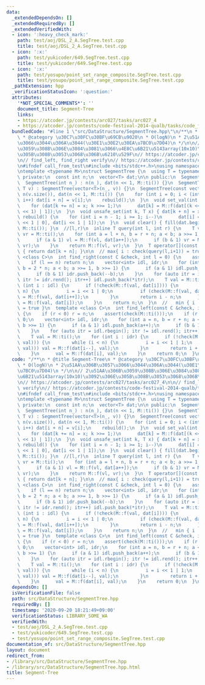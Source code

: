 ```yaml
---
data:
  _extendedDependsOn: []
  _extendedRequiredBy: []
  _extendedVerifiedWith:
  - icon: ':heavy_check_mark:'
    path: test/aoj/DSL_2_A.SegTree.test.cpp
    title: test/aoj/DSL_2_A.SegTree.test.cpp
  - icon: ':x:'
    path: test/yukicoder/649.SegTree.test.cpp
    title: test/yukicoder/649.SegTree.test.cpp
  - icon: ':x:'
    path: test/yosupo/point_set_range_composite.SegTree.test.cpp
    title: test/yosupo/point_set_range_composite.SegTree.test.cpp
  _pathExtension: hpp
  _verificationStatusIcon: ':question:'
  attributes:
    '*NOT_SPECIAL_COMMENTS*': ''
    document_title: Segment-Tree
    links:
    - https://atcoder.jp/contests/arc027/tasks/arc027_4
    - https://atcoder.jp/contests/code-festival-2014-qualb/tasks/code_festival_qualB_d
  bundledCode: "#line 1 \"src/DataStructure/SegmentTree.hpp\"\n/**\n * @title Segment-Tree\n\
    \ * @category \u30C7\u30FC\u30BF\u69CB\u9020\n * O(logN)\n * 2\u51AA\u306B\u3057\
    \u3066\u3044\u306A\u3044(\u30E1\u30E2\u30EA\u7BC0\u7D04)\n */\n\n// 2\u51AA\u306B\
    \u3059\u308B\u306E\u3084\u3081\u3066\u4E8C\u6B21\u5143array(10x10)\u3092\u306E\
    \u305B\u308B\u3053\u3068\u306B\u6210\u529F\n// https://atcoder.jp/contests/arc027/tasks/arc027_4\n\
    \n// find_left, find_right verify\n// https://atcoder.jp/contests/code-festival-2014-qualb/tasks/code_festival_qualB_d\n\
    \n#ifndef call_from_test\n#include <bits/stdc++.h>\nusing namespace std;\n#endif\n\
    \ntemplate <typename M>\nstruct SegmentTree {\n  using T = typename M::T;\n\n\
    \ private:\n  const int n;\n  vector<T> dat;\n\n public:\n  SegmentTree() {}\n\
    \  SegmentTree(int n_) : n(n_), dat(n << 1, M::ti()) {}\n  SegmentTree(int n_,\
    \ T v) : SegmentTree(vector<T>(n_, v)) {}\n  SegmentTree(const vector<T> &v) :\
    \ n(v.size()), dat(n << 1, M::ti()) {\n    for (int i = 0; i < (int)v.size();\
    \ i++) dat[i + n] = v[i];\n    rebuild();\n  }\n  void set_val(int k, T x) {\n\
    \    for (dat[k += n] = x; k >>= 1;)\n      dat[k] = M::f(dat[(k << 1) | 0], dat[(k\
    \ << 1) | 1]);\n  }\n  void unsafe_set(int k, T x) { dat[k + n] = x; }\n  void\
    \ rebuild() {\n    for (int i = n - 1; i >= 1; i--)\n      dat[i] = M::f(dat[i\
    \ << 1 | 0], dat[i << 1 | 1]);\n  }\n  void clear() { fill(dat.begin(), dat.end(),\
    \ M::ti()); }\n  //[l,r)\n  inline T query(int l, int r) {\n    T vl = M::ti(),\
    \ vr = M::ti();\n    for (int a = l + n, b = r + n; a < b; a >>= 1, b >>= 1) {\n\
    \      if (a & 1) vl = M::f(vl, dat[a++]);\n      if (b & 1) vr = M::f(dat[--b],\
    \ vr);\n    }\n    return M::f(vl, vr);\n  }\n  T operator[](const int &k) const\
    \ { return dat[k + n]; }\n\n  // max{ i : check(query(l,i+1)) = true}\n  template\
    \ <class C>\n  int find_right(const C &check, int l = 0) {\n    assert(check(M::ti()));\n\
    \    if (l == n) return n;\n    vector<int> idl, idr;\n    for (int a = l + n,\
    \ b = 2 * n; a < b; a >>= 1, b >>= 1) {\n      if (a & 1) idl.push_back(a++);\n\
    \      if (b & 1) idr.push_back(--b);\n    }\n    for (auto itr = idr.rbegin();\
    \ itr != idr.rend(); itr++) idl.push_back(*itr);\n    T val = M::ti();\n    for\
    \ (int i : idl) {\n      if (!check(M::f(val, dat[i]))) {\n        while (i <\
    \ n) {\n          i = i << 1 | 0;\n          if (check(M::f(val, dat[i]))) val\
    \ = M::f(val, dat[i++]);\n        }\n        return i - n;\n      }\n      val\
    \ = M::f(val, dat[i]);\n    }\n    return n;\n  }\n  //   min { i : check(query(i,r))\
    \ = true }\n  template <class C>\n  int find_left(const C &check, int r = -1)\
    \ {\n    if (r < 0) r = n;\n    assert(check(M::ti()));\n    if (r == 0) return\
    \ 0;\n    vector<int> idl, idr;\n    for (int a = n, b = r + n; a < b; a >>= 1,\
    \ b >>= 1) {\n      if (a & 1) idl.push_back(a++);\n      if (b & 1) idr.push_back(--b);\n\
    \    }\n    for (auto itr = idl.rbegin(); itr != idl.rend(); itr++) idr.push_back(*itr);\n\
    \    T val = M::ti();\n    for (int i : idr) {\n      if (!check(M::f(dat[i],\
    \ val))) {\n        while (i < n) {\n          i = i << 1 | 1;\n          if (check(M::f(dat[i],\
    \ val))) val = M::f(dat[i--], val);\n        }\n        return i + 1 - n;\n  \
    \    }\n      val = M::f(dat[i], val);\n    }\n    return 0;\n  }\n};\n"
  code: "/**\n * @title Segment-Tree\n * @category \u30C7\u30FC\u30BF\u69CB\u9020\n\
    \ * O(logN)\n * 2\u51AA\u306B\u3057\u3066\u3044\u306A\u3044(\u30E1\u30E2\u30EA\
    \u7BC0\u7D04)\n */\n\n// 2\u51AA\u306B\u3059\u308B\u306E\u3084\u3081\u3066\u4E8C\
    \u6B21\u5143array(10x10)\u3092\u306E\u305B\u308B\u3053\u3068\u306B\u6210\u529F\
    \n// https://atcoder.jp/contests/arc027/tasks/arc027_4\n\n// find_left, find_right\
    \ verify\n// https://atcoder.jp/contests/code-festival-2014-qualb/tasks/code_festival_qualB_d\n\
    \n#ifndef call_from_test\n#include <bits/stdc++.h>\nusing namespace std;\n#endif\n\
    \ntemplate <typename M>\nstruct SegmentTree {\n  using T = typename M::T;\n\n\
    \ private:\n  const int n;\n  vector<T> dat;\n\n public:\n  SegmentTree() {}\n\
    \  SegmentTree(int n_) : n(n_), dat(n << 1, M::ti()) {}\n  SegmentTree(int n_,\
    \ T v) : SegmentTree(vector<T>(n_, v)) {}\n  SegmentTree(const vector<T> &v) :\
    \ n(v.size()), dat(n << 1, M::ti()) {\n    for (int i = 0; i < (int)v.size();\
    \ i++) dat[i + n] = v[i];\n    rebuild();\n  }\n  void set_val(int k, T x) {\n\
    \    for (dat[k += n] = x; k >>= 1;)\n      dat[k] = M::f(dat[(k << 1) | 0], dat[(k\
    \ << 1) | 1]);\n  }\n  void unsafe_set(int k, T x) { dat[k + n] = x; }\n  void\
    \ rebuild() {\n    for (int i = n - 1; i >= 1; i--)\n      dat[i] = M::f(dat[i\
    \ << 1 | 0], dat[i << 1 | 1]);\n  }\n  void clear() { fill(dat.begin(), dat.end(),\
    \ M::ti()); }\n  //[l,r)\n  inline T query(int l, int r) {\n    T vl = M::ti(),\
    \ vr = M::ti();\n    for (int a = l + n, b = r + n; a < b; a >>= 1, b >>= 1) {\n\
    \      if (a & 1) vl = M::f(vl, dat[a++]);\n      if (b & 1) vr = M::f(dat[--b],\
    \ vr);\n    }\n    return M::f(vl, vr);\n  }\n  T operator[](const int &k) const\
    \ { return dat[k + n]; }\n\n  // max{ i : check(query(l,i+1)) = true}\n  template\
    \ <class C>\n  int find_right(const C &check, int l = 0) {\n    assert(check(M::ti()));\n\
    \    if (l == n) return n;\n    vector<int> idl, idr;\n    for (int a = l + n,\
    \ b = 2 * n; a < b; a >>= 1, b >>= 1) {\n      if (a & 1) idl.push_back(a++);\n\
    \      if (b & 1) idr.push_back(--b);\n    }\n    for (auto itr = idr.rbegin();\
    \ itr != idr.rend(); itr++) idl.push_back(*itr);\n    T val = M::ti();\n    for\
    \ (int i : idl) {\n      if (!check(M::f(val, dat[i]))) {\n        while (i <\
    \ n) {\n          i = i << 1 | 0;\n          if (check(M::f(val, dat[i]))) val\
    \ = M::f(val, dat[i++]);\n        }\n        return i - n;\n      }\n      val\
    \ = M::f(val, dat[i]);\n    }\n    return n;\n  }\n  //   min { i : check(query(i,r))\
    \ = true }\n  template <class C>\n  int find_left(const C &check, int r = -1)\
    \ {\n    if (r < 0) r = n;\n    assert(check(M::ti()));\n    if (r == 0) return\
    \ 0;\n    vector<int> idl, idr;\n    for (int a = n, b = r + n; a < b; a >>= 1,\
    \ b >>= 1) {\n      if (a & 1) idl.push_back(a++);\n      if (b & 1) idr.push_back(--b);\n\
    \    }\n    for (auto itr = idl.rbegin(); itr != idl.rend(); itr++) idr.push_back(*itr);\n\
    \    T val = M::ti();\n    for (int i : idr) {\n      if (!check(M::f(dat[i],\
    \ val))) {\n        while (i < n) {\n          i = i << 1 | 1;\n          if (check(M::f(dat[i],\
    \ val))) val = M::f(dat[i--], val);\n        }\n        return i + 1 - n;\n  \
    \    }\n      val = M::f(dat[i], val);\n    }\n    return 0;\n  }\n};\n"
  dependsOn: []
  isVerificationFile: false
  path: src/DataStructure/SegmentTree.hpp
  requiredBy: []
  timestamp: '2020-09-20 18:21:49+09:00'
  verificationStatus: LIBRARY_SOME_WA
  verifiedWith:
  - test/aoj/DSL_2_A.SegTree.test.cpp
  - test/yukicoder/649.SegTree.test.cpp
  - test/yosupo/point_set_range_composite.SegTree.test.cpp
documentation_of: src/DataStructure/SegmentTree.hpp
layout: document
redirect_from:
- /library/src/DataStructure/SegmentTree.hpp
- /library/src/DataStructure/SegmentTree.hpp.html
title: Segment-Tree
---
```

